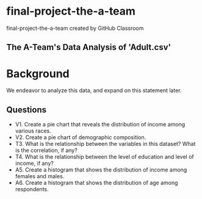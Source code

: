 # final-project-the-a-team
final-project-the-a-team created by GitHub Classroom

## The A-Team's Data Analysis of 'Adult.csv'
# Background
We endeavor to analyze this data, and expand on this statement later.

## Questions
* V1. Create a pie chart that reveals the distribution of income among various races.
* V2. Create a pie chart of demographic composition.
* T3. What is the relationship between the variables in this dataset? What is the correlation, if any?
* T4. What is the relationship between the level of education and level of income, if any?
* A5. Create a histogram that shows the distribution of income among females and males.
* A6. Create a histogram that shows the distribution of age among respondents.
